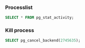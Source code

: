 ### Processlist
```sql
SELECT * FROM pg_stat_activity;
```

### Kill process
```sql
SELECT pg_cancel_backend(2745635);
```
